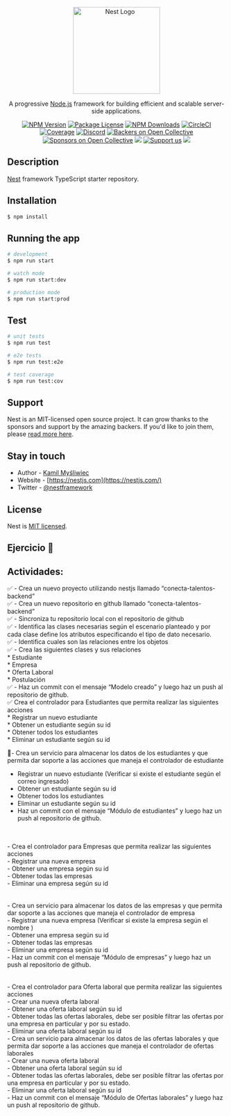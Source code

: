 <p align="center">
  <a href="http://nestjs.com/" target="blank"><img src="https://nestjs.com/img/logo-small.svg" width="200" alt="Nest Logo" /></a>
</p>

[circleci-image]: https://img.shields.io/circleci/build/github/nestjs/nest/master?token=abc123def456
[circleci-url]: https://circleci.com/gh/nestjs/nest

  <p align="center">A progressive <a href="http://nodejs.org" target="_blank">Node.js</a> framework for building efficient and scalable server-side applications.</p>
    <p align="center">
<a href="https://www.npmjs.com/~nestjscore" target="_blank"><img src="https://img.shields.io/npm/v/@nestjs/core.svg" alt="NPM Version" /></a>
<a href="https://www.npmjs.com/~nestjscore" target="_blank"><img src="https://img.shields.io/npm/l/@nestjs/core.svg" alt="Package License" /></a>
<a href="https://www.npmjs.com/~nestjscore" target="_blank"><img src="https://img.shields.io/npm/dm/@nestjs/common.svg" alt="NPM Downloads" /></a>
<a href="https://circleci.com/gh/nestjs/nest" target="_blank"><img src="https://img.shields.io/circleci/build/github/nestjs/nest/master" alt="CircleCI" /></a>
<a href="https://coveralls.io/github/nestjs/nest?branch=master" target="_blank"><img src="https://coveralls.io/repos/github/nestjs/nest/badge.svg?branch=master#9" alt="Coverage" /></a>
<a href="https://discord.gg/G7Qnnhy" target="_blank"><img src="https://img.shields.io/badge/discord-online-brightgreen.svg" alt="Discord"/></a>
<a href="https://opencollective.com/nest#backer" target="_blank"><img src="https://opencollective.com/nest/backers/badge.svg" alt="Backers on Open Collective" /></a>
<a href="https://opencollective.com/nest#sponsor" target="_blank"><img src="https://opencollective.com/nest/sponsors/badge.svg" alt="Sponsors on Open Collective" /></a>
  <a href="https://paypal.me/kamilmysliwiec" target="_blank"><img src="https://img.shields.io/badge/Donate-PayPal-ff3f59.svg"/></a>
    <a href="https://opencollective.com/nest#sponsor"  target="_blank"><img src="https://img.shields.io/badge/Support%20us-Open%20Collective-41B883.svg" alt="Support us"></a>
  <a href="https://twitter.com/nestframework" target="_blank"><img src="https://img.shields.io/twitter/follow/nestframework.svg?style=social&label=Follow"></a>
</p>
  <!--[![Backers on Open Collective](https://opencollective.com/nest/backers/badge.svg)](https://opencollective.com/nest#backer)
  [![Sponsors on Open Collective](https://opencollective.com/nest/sponsors/badge.svg)](https://opencollective.com/nest#sponsor)-->

## Description

[Nest](https://github.com/nestjs/nest) framework TypeScript starter repository.

## Installation

```bash
$ npm install
```

## Running the app

```bash
# development
$ npm run start

# watch mode
$ npm run start:dev

# production mode
$ npm run start:prod
```

## Test

```bash
# unit tests
$ npm run test

# e2e tests
$ npm run test:e2e

# test coverage
$ npm run test:cov
```

## Support

Nest is an MIT-licensed open source project. It can grow thanks to the sponsors and support by the amazing backers. If you'd like to join them, please [read more here](https://docs.nestjs.com/support).

## Stay in touch

- Author - [Kamil Myśliwiec](https://kamilmysliwiec.com)
- Website - [https://nestjs.com](https://nestjs.com/)
- Twitter - [@nestframework](https://twitter.com/nestframework)

## License

Nest is [MIT licensed](LICENSE).


## Ejercicio 📌

## Actividades:
✅ - Crea un nuevo proyecto utilizando nestjs llamado “conecta-talentos-backend” </br>
✅ - Crea un nuevo repositorio en github llamado “conecta-talentos-backend” </br>
✅ - Sincroniza tu repositorio local con el repositorio de github</br>
✅ - Identifica las clases necesarias según el escenario planteado y por cada clase define los atributos especificando el tipo de dato necesario. </br>
✅ - Identifica cuales son las relaciones entre los objetos </br>
✅ - Crea las siguientes clases y sus relaciones </br>
     * Estudiante </br>
     * Empresa </br>
     * Oferta Laboral </br>
     * Postulación </br>
✅ - Haz un commit con el mensaje “Modelo creado” y luego haz un push al repositorio de github. </br>
✅ Crea el controlador para Estudiantes que permita realizar las siguientes acciones </br>
     * Registrar un nuevo estudiante </br>
     * Obtener un estudiante según su id </br>
     * Obtener todos los estudiantes </br>
     * Eliminar un estudiante según su id </br>

🚩- Crea un servicio para almacenar los datos de los estudiantes y que permita dar soporte a las acciones que maneja el controlador de estudiante </br>
- Registrar un nuevo estudiante (Verificar si existe el estudiante según el correo ingresado) </br>
- Obtener un estudiante según su id </br>
- Obtener todos los estudiantes </br>
- Eliminar un estudiante según su id </br>
- Haz un commit con el mensaje “Módulo de estudiantes” y luego haz un push al repositorio de github. </br>
</br>
</br>
- Crea el controlador para Empresas que permita realizar las siguientes acciones </br>
- Registrar una nueva empresa </br>
- Obtener una empresa según su id </br>
- Obtener todas las empresas </br>
- Eliminar una empresa según su id </br>
</br>
</br>
- Crea un servicio para almacenar los datos de las empresas y que permita dar soporte a las acciones que maneja el controlador de empresa </br>
- Registrar una nueva empresa (Verificar si existe la empresa según el nombre ) </br>
- Obtener una empresa según su id </br>
- Obtener todas las empresas </br>
- Eliminar una empresa según su id </br>
- Haz un commit con el mensaje “Módulo de empresas” y luego haz un push al repositorio de github. </br>
</br>
</br>
- Crea el controlador para Oferta laboral que permita realizar las siguientes acciones </br>
- Crear una nueva oferta laboral </br>
- Obtener una oferta laboral según su id </br>
- Obtener todas las ofertas laborales, debe ser posible filtrar las ofertas por una empresa en particular y por su estado. </br>
- Eliminar una oferta laboral según su id </br>
- Crea un servicio para almacenar los datos de las ofertas laborales y que permita dar soporte a las acciones que maneja el controlador de ofertas laborales </br>
- Crear una nueva oferta laboral </br>
- Obtener una oferta laboral según su id </br>
- Obtener todas las ofertas laborales, debe ser posible filtrar las ofertas por una empresa en particular y por su estado. </br>
- Eliminar una oferta laboral según su id </br>
- Haz un commit con el mensaje “Módulo de Ofertas laborales” y luego haz un push al repositorio de github. </br>
